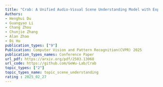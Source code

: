 ```yaml
---  
title: "Crab: A Unified Audio-Visual Scene Understanding Model with Explicit Cooperation"
Authors:
- Henghui Du
- Guangyao Li
- Chang Zhou
- Chunjie Zhang
- Alan Zhao
- Di Hu
publication_types: ["9"]
Publication: Computer Vision and Pattern Recognition(CVPR) 2025
publication_types_names: Conference Paper
url_pdf: https://arxiv.org/pdf/2503.13068
url_code: https://github.com/GeWu-Lab/Crab
topic_types: ["2"]
topic_types_name: topic_scene_understanding
rating : 2025_02_27
---  
```

